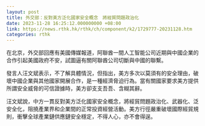 ```yaml
---
layout: post
title: 外交部：反對美方泛化國家安全概念　將經貿問題政治化
date: 2023-11-28 16:25:12.000000000 +08:00
link: https://news.rthk.hk/rthk/ch/component/k2/1729777-20231128.htm
categories: rthk
---
```


在北京，外交部回應有美國傳媒報道，阿聯酋一間人工智能公司近期與中國企業的合作引起美國政府不安，試圖逼有關阿聯酋公司切斷與中國的聯繫。

發言人汪文斌表示，不了解具體情況，但指出，美方多次以莫須有的安全理由，破壞中國企業與其他國家開展合作，是一種經濟脅迫行為。當有關國家要求美方提供所謂安全威脅的可信證據時，美方卻支支吾吾、含糊其辭。

汪文斌說，中方一貫反對美方泛化國家安全概念，將經貿問題政治化、武器化、泛安全化，阻撓產業界和企業間的正常投資經營活動。美方行徑嚴重破壞國際經貿規則，衝擊全球產業鏈供應鏈安全穩定，不得人心，亦不會得逞。
